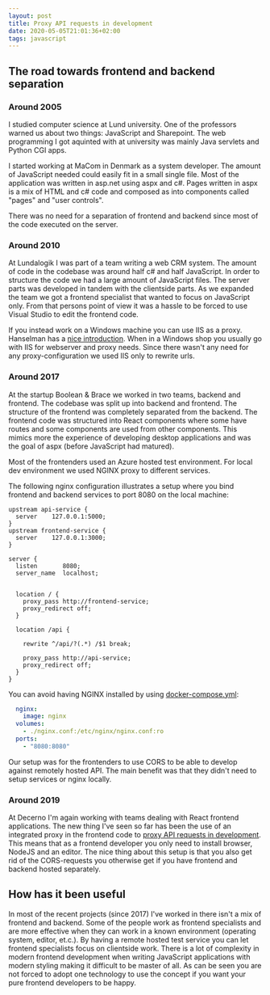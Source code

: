 ```yaml
---
layout: post
title: Proxy API requests in development
date: 2020-05-05T21:01:36+02:00
tags: javascript
---
```


## The road towards frontend and backend separation

### Around 2005

I studied computer science at Lund university. One of the professors warned us about two things: JavaScript and Sharepoint. The web programming I got aquinted with at university was mainly Java servlets and Python CGI apps.

I started working at MaCom in Denmark as a system developer. The amount of JavaScript needed could easily fit in a small single file. Most of the application was written in asp.net using aspx and c#. Pages written in aspx is a mix of HTML and c# code and composed as into components called "pages" and "user controls".

There was no need for a separation of frontend and backend since most of the code executed on the server.

### Around 2010

At Lundalogik I was part of a team writing a web CRM system. The amount of code in the codebase was around half c# and half JavaScript. In order to structure the code we had a large amount of JavaScript files. The server parts was developed in tandem with the clientside parts. As we expanded the team we got a frontend specialist that wanted to focus on JavaScript only. From that persons point of view it was a hassle to be forced to use Visual Studio to edit the frontend code.

If you instead work on a Windows machine you can use IIS as a proxy. Hanselman has a [nice introduction](https://www.hanselman.com/blog/ASPNETMVCAndTheNewIIS7RewriteModule.aspx). When in a Windows shop you usually go with IIS for webserver and proxy needs. Since there wasn't any need for any proxy-configuration we used IIS only to rewrite urls.

### Around 2017

At the startup Boolean & Brace we worked in two teams, backend and frontend. The codebase was split up into backend and frontend. The structure of the frontend was completely separated from the backend. The frontend code was structured into React components where some have routes and some components are used from other components. This mimics more the experience of developing desktop applications and was the goal of aspx (before JavaScript had matured).

Most of the frontenders used an Azure hosted test environment. For local dev environment we used NGINX proxy to different services.

The following nginx configuration illustrates a setup where you bind frontend and backend services to port 8080 on the local machine:

```config
upstream api-service {
  server	127.0.0.1:5000;
}
upstream frontend-service {
  server	127.0.0.1:3000;
}

server {
  listen       8080;
  server_name  localhost;


  location / {
    proxy_pass http://frontend-service;
    proxy_redirect off;
  }

  location /api {

    rewrite ^/api/?(.*) /$1 break;

    proxy_pass http://api-service;
    proxy_redirect off;
  }
}
```

You can avoid having NGINX installed by using [docker-compose.yml](https://docs.docker.com/compose/compose-file/):

```yaml
  nginx:
    image: nginx
  volumes:
    - ./nginx.conf:/etc/nginx/nginx.conf:ro
  ports:
    - "8080:8080"
```

Our setup was for the frontenders to use CORS to be able to develop against remotely hosted API. The main benefit was that they didn't need to setup services or nginx locally.

### Around 2019

At Decerno I'm again working with teams dealing with React frontend applications. The new thing I've seen so far has been the use of an integrated proxy in the frontend code to [proxy API requests in development](https://create-react-app.dev/docs/proxying-api-requests-in-development/). This means that as a frontend developer you only need to install browser, NodeJS and an editor. The nice thing about this setup is that you also get rid of the CORS-requests you otherwise get if you have frontend and backend hosted separately.

## How has it been useful

In most of the recent projects (since 2017) I've worked in there isn't a mix of frontend and backend. Some of the people work as frontend specialists and are more effective when they can work in a known environment (operating system, editor, et.c.). By having a remote hosted test service you can let frontend specialists focus on clientside work. There is a lot of complexity in modern frontend development when writing JavaScript applications with modern styling making it difficult to be master of all. As can be seen you are not forced to adopt one technology to use the concept if you want your pure frontend developers to be happy.
